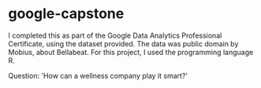 # google-capstone
I completed this as part of the Google Data Analytics Professional Certificate, using the dataset provided.
The data was public domain by Mobius, about Bellabeat. For this project, I used the programming language R.

Question: 'How can a wellness company play it smart?'
